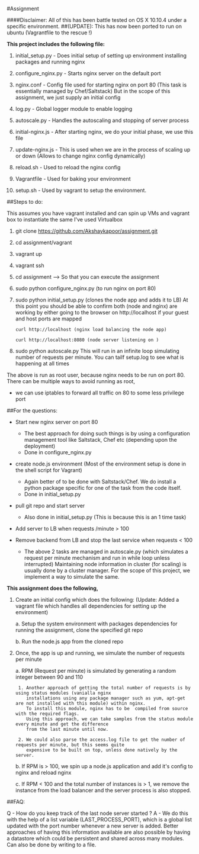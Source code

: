 #Assignment

####Disclaimer: All of this has been battle tested on OS X 10.10.4 under a specific environment.
##(UPDATE): This has now been ported to run on ubuntu (Vagrantfile to the rescue !)

**This project includes the following file:**

1. initial_setup.py - Does initial setup of setting up environment
                      installing packages and running nginx
2. configure_nginx.py - Starts nginx server on the default port

3. nginx.conf - Config file used for starting nginx on port 80
                (This task is essentially managed by Chef/Saltstack)
                But in the scope of this assignment, we just supply an initial config

4. log.py - Global logger module to enable logging

5. autoscale.py - Handles the autoscaling and stopping of server process

6. initial-nginx.js - After starting nginx, we do your initial phase, we use this file

7. update-nginx.js - This is used when we are in the process of scaling up or down
                     (Allows to change nginx config dynamically)

8. reload.sh - Used to reload the nginx config

9. Vagrantfile - Used for baking your environment

10. setup.sh - Used by vagrant to setup the environment.


##Steps to do:

This assumes you have vagrant installed and can spin up VMs and vagrant box to
instantiate the same
I've used Virtualbox

1. git clone https://github.com/Akshaykapoor/assignment.git
2. cd assignment/vagrant
3. vagrant up
4. vagrant ssh
5. cd assignment --> So that you can execute the assignment
6. sudo python configure_nginx.py (to run nginx on port 80)
7. sudo python initial_setup.py (clones the node app and adds it to LB)
      At this point you should be able to confirm both (node and nginx) are working by
      either going to the browser on http://localhost if your guest and host ports are mapped

      `curl http://localhost (nginx load balancing the node app)`
      
      `curl http://localhost:8080 (node server listening on )`
      
8. sudo python autoscale.py
      This will run in an infinite loop simulating number of requests
      per minute. You can tailf setup.log to see what is happening at all times

The above is run as root user, because nginx needs to be run on port 80.
There can be multiple ways to avoid running as root,
  - we can use iptables to forward all traffic on 80 to some less privilege port

##For the questions:

  - Start new nginx server on port 80
	   - The best approach for doing such things is by using a configuration
       management tool like Saltstack, Chef etc (depending upon the deployment)
     - Done in configure_nginx.py
  - create node.js environment (Most of the environment setup is done in the shell script for Vagrant)
	   - Again better of to be done with Saltstack/Chef. We do install a python package
       specific for one of the task from the code itself.
     - Done in initial_setup.py
  - pull git repo and start server
     - Also done in initial_setup.py (This is because this is an 1 time task)

  - Add server to LB when requests /minute > 100
  - Remove backend from LB and stop the last service when requests < 100
      - The above 2 tasks are managed in autoscale.py (which simulates a request
        per minute mechanism and run in while loop unless interrupted)
        Maintaining node information in cluster (for scaling) is usually done by a cluster manager.
        For the scope of this project, we implement a way to simulate the same.


**This assignment does the following,**

1. Create an initial config which does the following: (Update: Added a vagrant file which handles
   all dependencies for setting up the environment)

    a. Setup the system environment with packages dependencies for running the assignment,
       clone the specified git repo

    b. Run the node.js app from the cloned repo

2. Once, the app is up and running, we simulate the number of requests per minute

    a. RPM (Request per minute) is simulated by generating a random integer between 90 and 110

        1. Another approach of getting the total number of requests is by using status modules (vanialla nginx
           installations using any package manager such as yum, apt-get are not installed with this module) within nginx.
           To install this module, nginx has to be  compiled from source with the required flags.
           Using this approach, we can take samples from the status module every minute and get the difference
           from the last minute until now.

        2. We could also parse the access.log file to get the number of requests per minute, but this seems quite
           expensive to be built on top, unless done natively by the server.

    b. If RPM is > 100, we spin up a node.js application and add it's config to nginx and reload nginx

    c. If RPM < 100 and the total number of instances is > 1, we remove the instance from the load balancer
       and the server process is also stopped.

##FAQ:

Q - How do you keep track of the last node server started ?
A - We do this with the help of a list variable (LAST_PROCESS_PORT), which is a global list
    updated with the port number whenever a new server is added. Better approaches of having this information available
    are also possible by having a datastore which could be persistent and shared across many modules.
    Can also be done by writing to a file.
